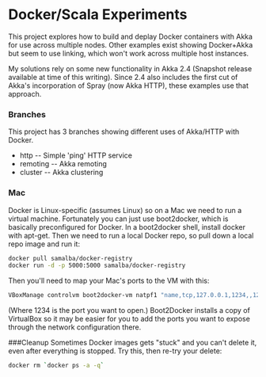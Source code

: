 # Docker/Scala Experiments

This project explores how to build and deplay Docker containers with Akka for use across multiple nodes.  Other examples exist showing Docker+Akka but seem to use linking, which won't work across multiple host instances.

My solutions rely on some new functionality in Akka 2.4 (Snapshot release available at time of this writing).  Since 2.4 also includes the first cut of Akka's incorporation of Spray (now Akka HTTP), these examples use that approach.

### Branches
This project has 3 branches showing different uses of Akka/HTTP with Docker.

* http -- Simple 'ping' HTTP service
* remoting -- Akka remoting
* cluster -- Akka clustering

### Mac
Docker is Linux-specific (assumes Linux) so on a Mac we need to run a virtual machine.  Fortunately you can just use boot2docker, which is basically preconfigured for Docker.  In a boot2docker shell, install docker with apt-get.  Then we need to run a local Docker repo, so pull down a local repo image and run it:

```sh
docker pull samalba/docker-registry
docker run -d -p 5000:5000 samalba/docker-registry
```

Then you'll need to map your Mac's ports to the VM with this:

```sh
VBoxManage controlvm boot2docker-vm natpf1 "name,tcp,127.0.0.1,1234,,1234"
```
(Where 1234 is the port you want to open.)  Boot2Docker installs a copy of VirtualBox so it may be easier for you to add the ports you want to expose through the network configuration there.

###Cleanup
Sometimes Docker images gets "stuck" and you can't delete it, even after everything is stopped.  Try this, then re-try your delete:

```sh
docker rm `docker ps -a -q`
```
